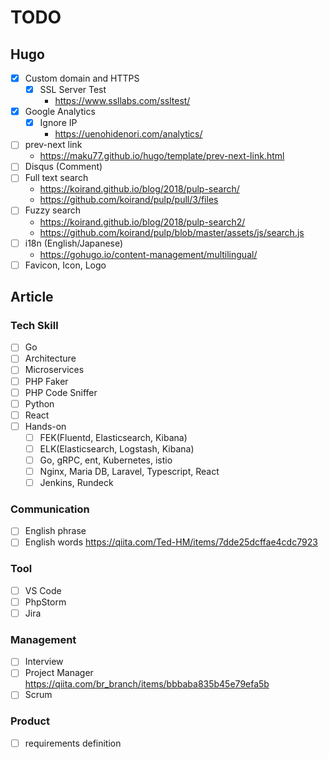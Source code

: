 # TODO

## Hugo
- [x] Custom domain and HTTPS
  - [x] SSL Server Test
    - https://www.ssllabs.com/ssltest/
- [x] Google Analytics
  - [x] Ignore IP
    - https://uenohidenori.com/analytics/
- [ ] prev-next link
  - https://maku77.github.io/hugo/template/prev-next-link.html
- [ ] Disqus (Comment)
- [ ] Full text search
  - https://koirand.github.io/blog/2018/pulp-search/
  - https://github.com/koirand/pulp/pull/3/files
- [ ] Fuzzy search
  - https://koirand.github.io/blog/2018/pulp-search2/
  - https://github.com/koirand/pulp/blob/master/assets/js/search.js
- [ ] i18n (English/Japanese)
  - https://gohugo.io/content-management/multilingual/
- [ ] Favicon, Icon, Logo

## Article
### Tech Skill
- [ ] Go
- [ ] Architecture
- [ ] Microservices
- [ ] PHP Faker
- [ ] PHP Code Sniffer
- [ ] Python
- [ ] React
- [ ] Hands-on
  - [ ] FEK(Fluentd, Elasticsearch, Kibana)
  - [ ] ELK(Elasticsearch, Logstash, Kibana)
  - [ ] Go, gRPC, ent, Kubernetes, istio
  - [ ] Nginx, Maria DB, Laravel, Typescript, React
  - [ ] Jenkins, Rundeck
### Communication
- [ ] English phrase
- [ ] English words https://qiita.com/Ted-HM/items/7dde25dcffae4cdc7923
### Tool
- [ ] VS Code
- [ ] PhpStorm
- [ ] Jira
### Management
- [ ] Interview
- [ ] Project Manager https://qiita.com/br_branch/items/bbbaba835b45e79efa5b
- [ ] Scrum
### Product
- [ ] requirements definition
